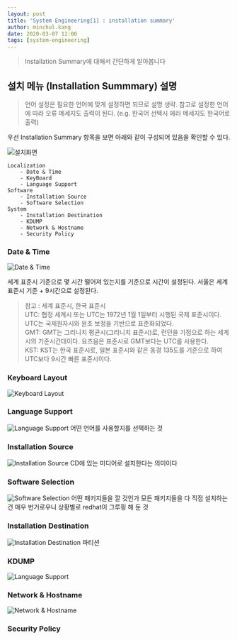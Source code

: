 ```yaml
---
layout: post
title: 'System Engineering[1] : installation summary'
author: minchul.kang
date: 2020-03-07 12:00
tags: [system-engineering]
---
```


> Installation Summary에 대해서 간단하게 알아봅니다

## 설치 메뉴 (Installation Summmary) 설명

> 언어 설정은 필요한 언어에 맞게 설정하면 되므로 설명 생략. 참고로 설정한 언어에 따라 오류 메세지도 출력이 된다. (e.g. 한국어 선택시 에러 메세지도 한국어로 출력)

우선 Installation Summary 항목을 보면 아래와 같이 구성되어 있음을 확인할 수 있다.

![설치화면](/files/se0-7.png)

```
Localization
    - Date & Time
    - KeyBoard
    - Language Support
Software
    - Installation Source 
    - Software Selection
System
    - Installation Destination
    - KDUMP
    - Network & Hostname
    - Security Policy
```

### Date & Time
![Date & Time](/files/se0-8.png)

세계 표준시 기준으로 몇 시간 떨어져 있는지를 기준으로 시간이 설정된다.
서울은 세계 표준시 기준 + 9시간으로 설정된다.

> 참고 : 세계 표준시, 한국 표준시  
UTC: 협정 세계시 또는 UTC는 1972년 1월 1일부터 시행된 국제 표준시이다. UTC는 국제원자시와 윤초 보정을 기반으로 표준화되었다.  
GMT: GMT는 그리니치 평균시(그리니치 표준시)로, 런던을 기점으로 하는 세계시의 기준시간대이다. 요즈음은 표준시로 GMT보다는 UTC를 사용한다.  
KST: KST는 한국 표준시로, 일본 표준시와 같은 동경 135도를 기준으로 하여 UTC보다 9시간 빠른 표준시이다.


### Keyboard Layout
![Keyboard Layout](/files/se0-9.png)


### Language Support
![Language Support](/files/se0-10.png)
어떤 언어를 사용할지를 선택하는 것

### Installation Source 
![Installation Source](/files/se0-11.png)
CD에 있는 미디어로 설치한다는 의미이다

### Software Selection
![Software Selection](/files/se0-12.png)
어떤 패키지들을 깔 것인가
모든 패키지들을 다 직접 설치하는 건 매우 번거로우니 상황별로 redhat이 그루핑 해 둔 것

### Installation Destination
![Installation Destination](/files/se0-13.png)
파티션

### KDUMP
![Language Support](/files/se0-14.png)

### Network & Hostname
![Network & Hostname](/files/se0-15.png)

### Security Policy